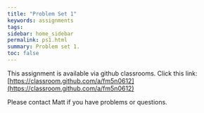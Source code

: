 ```yaml
---
title: "Problem Set 1"
keywords: assignments
tags: 
sidebar: home_sidebar
permalink: ps1.html
summary: Problem set 1.
toc: false
---
```


This assignment is available via github classrooms. Click this link: [https://classroom.github.com/a/fm5n0612](https://classroom.github.com/a/fm5n0612)

Please contact Matt if you have problems or questions.
